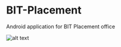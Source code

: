 # BIT-Placement
Android application for BIT Placement office


![alt text](https://raw.githubusercontent.com/HegdeChaitra/projectname/branch/BIT-Placement/Screenshot_2017-04-03-14-53-32.png)
